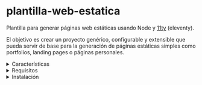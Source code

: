 # plantilla-web-estatica
Plantilla para generar páginas web estáticas usando Node y [11ty](https://www.11ty.dev/) (eleventy).

El objetivo es crear un proyecto genérico, configurable y extensible que pueda servir de base para la generación de páginas estáticas simples como portfolios, landing pages o páginas personales.

<details>
    <summary>Características</summary>

- [x] Generación de páginas estáticas
- [x] Servidor web local para el desarollo ([BrowserSync](https://browsersync.io/))
  - [x] Hot reload
  - [x] HTTPS & HTTP/2 
- [ ] Compilación y minificación de recursos (css y js)
- [ ] Optimización de imágenes
  - [ ] Uso de elementos `<picture>` con `<img srcset="..">` 
  - [ ] Conversión a [WebP](https://developers.google.com/speed/webp)
  - [ ] Generación de _favicons_ para diferentes plataforams
- [ ] Metaetiquetas para SEO
  - [x] Clásicas (descripción, keywords, etc)
  - [x] [OpenGraph](https://ogp.me/)
  - [x] [Twitter Card](https://developer.twitter.com/en/docs/twitter-for-websites/cards/guides/getting-started)
  - [ ] [Structured data](https://developers.google.com/search/docs/guides/intro-structured-data)
- [ ] [Web Manifest](https://developer.mozilla.org/es/docs/Web/Manifest) y [PWA](https://web.dev/progressive-web-apps/)
- [ ] Analíticas sin cookies (para que no salga el dichoso cartelito)
- [ ] CI/CD con [Lighthouse](https://developers.google.com/web/tools/lighthouse?hl=es) para medir el rendimiento de tu página antes de subir a producción
- [ ] Deploy automático mediante [GitHub Actions](https://github.com/features/actions)
</details>

<details>
    <summary>Requisitos</summary>

- [Node](https://nodejs.org/es/)
- Un editor de código chulo y extendible como [Visual Studio Code](https://code.visualstudio.com/)
</details>

<details>
    <summary>Instalación</summary>

Descarga la plantilla:

`git clone https://github.com/easis/plantilla-web-estatica/`

Puedes añadir el nombre de la carpeta donde quieres guardar el proyecto al final del comando:

`git clone https://github.com/easis/plantilla-web-estatica/ nombre-proyecto`

>También puedes descargar el proyecto en formato zip desde [este enlace](https://github.com/easis/plantilla-web-estatica/archive/refs/heads/main.zip).

Dentro de la carpeta del proyecto, ejecuta el siguiente comando en la terminal:

`npm install`

Esto lo que hace es instalar todas las dependencias necesarias
</details>